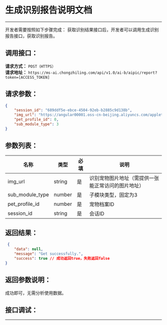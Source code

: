 # 生成识别报告说明文档
---
开发者需要按照如下步骤完成：
获取识别结果接口后，开发者可以调用生成识别报告接口，获取识别报告。

## 调用接口：
**请求方式：** `POST（HTTPS）`  
**请求地址：** `https://ms-ai.chongzhiling.com/api/v1.0/ai-b/aipic/report?token=[ACCESS_TOKEN]`

## 请求参数：
```json
{
    "session_id": "689ddf5e-ebce-4504-92eb-b2885c9d138b",
    "img_url": "https://angular00001.oss-cn-beijing.aliyuncs.com/applet.png",
    "pet_profile_id": 0,
    "sub_module_type": 3
}
```


## 参数列表：

| 名称            | 类型   | 必填 | 说明                                               |
| --------------- | ------ | ---- | -------------------------------------------------- |
| img_url         | string | 是   | 识别宠物图片地址（需提供一张能正常访问的图片地址） |
| sub_module_type | number | 是   | 子模块类型，固定为3                                |
| pet_profile_id  | number | 是   | 宠物档案ID                                         |
| session_id      | string | 是   | 会话ID                                             |

## 返回结果：
```json
 {
    "data": null,
    "message": "Get successfully.",
    "success": true // 成功返回true，失败返回false
}
```

## 返回参数说明：
成功即可，无需分析使用数据。

## 接口调试：
---
<script setup>
import SwaggerUI from '../../../../src/components/SwaggerUI.vue'
</script>

<ClientOnly>
  <SwaggerUI 
    tag="aipic"
    type="post"
    path="/aipic/report" 
  />
</ClientOnly>
